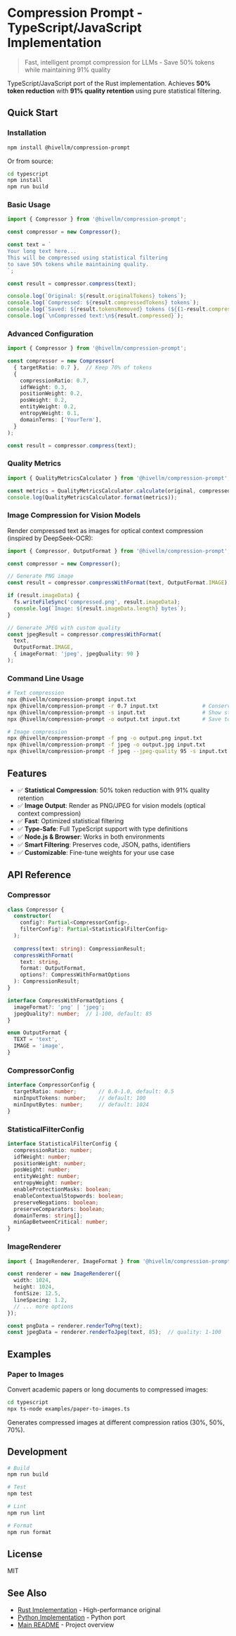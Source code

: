 # Compression Prompt - TypeScript/JavaScript Implementation

> Fast, intelligent prompt compression for LLMs - Save 50% tokens while maintaining 91% quality

TypeScript/JavaScript port of the Rust implementation. Achieves **50% token reduction** with **91% quality retention** using pure statistical filtering.

## Quick Start

### Installation

```bash
npm install @hivellm/compression-prompt
```

Or from source:

```bash
cd typescript
npm install
npm run build
```

### Basic Usage

```typescript
import { Compressor } from '@hivellm/compression-prompt';

const compressor = new Compressor();

const text = `
Your long text here...
This will be compressed using statistical filtering
to save 50% tokens while maintaining quality.
`;

const result = compressor.compress(text);

console.log(`Original: ${result.originalTokens} tokens`);
console.log(`Compressed: ${result.compressedTokens} tokens`);
console.log(`Saved: ${result.tokensRemoved} tokens (${(1-result.compressionRatio)*100}%)`);
console.log(`\nCompressed text:\n${result.compressed}`);
```

### Advanced Configuration

```typescript
import { Compressor } from '@hivellm/compression-prompt';

const compressor = new Compressor(
  { targetRatio: 0.7 },  // Keep 70% of tokens
  {
    compressionRatio: 0.7,
    idfWeight: 0.3,
    positionWeight: 0.2,
    posWeight: 0.2,
    entityWeight: 0.2,
    entropyWeight: 0.1,
    domainTerms: ['YourTerm'],
  }
);

const result = compressor.compress(text);
```

### Quality Metrics

```typescript
import { QualityMetricsCalculator } from '@hivellm/compression-prompt';

const metrics = QualityMetricsCalculator.calculate(original, compressed);
console.log(QualityMetricsCalculator.format(metrics));
```

### Image Compression for Vision Models

Render compressed text as images for optical context compression (inspired by DeepSeek-OCR):

```typescript
import { Compressor, OutputFormat } from '@hivellm/compression-prompt';

const compressor = new Compressor();

// Generate PNG image
const result = compressor.compressWithFormat(text, OutputFormat.IMAGE);

if (result.imageData) {
  fs.writeFileSync('compressed.png', result.imageData);
  console.log(`Image: ${result.imageData.length} bytes`);
}

// Generate JPEG with custom quality
const jpegResult = compressor.compressWithFormat(
  text, 
  OutputFormat.IMAGE,
  { imageFormat: 'jpeg', jpegQuality: 90 }
);
```

### Command Line Usage

```bash
# Text compression
npx @hivellm/compression-prompt input.txt
npx @hivellm/compression-prompt -r 0.7 input.txt              # Conservative (70%)
npx @hivellm/compression-prompt -s input.txt                  # Show statistics
npx @hivellm/compression-prompt -o output.txt input.txt       # Save to file

# Image compression
npx @hivellm/compression-prompt -f png -o output.png input.txt              # Generate PNG
npx @hivellm/compression-prompt -f jpeg -o output.jpg input.txt             # Generate JPEG
npx @hivellm/compression-prompt -f jpeg --jpeg-quality 95 -s input.txt      # High-quality JPEG
```

## Features

- ✅ **Statistical Compression**: 50% token reduction with 91% quality retention
- ✅ **Image Output**: Render as PNG/JPEG for vision models (optical context compression)
- ✅ **Fast**: Optimized statistical filtering
- ✅ **Type-Safe**: Full TypeScript support with type definitions
- ✅ **Node.js & Browser**: Works in both environments
- ✅ **Smart Filtering**: Preserves code, JSON, paths, identifiers
- ✅ **Customizable**: Fine-tune weights for your use case

## API Reference

### Compressor

```typescript
class Compressor {
  constructor(
    config?: Partial<CompressorConfig>,
    filterConfig?: Partial<StatisticalFilterConfig>
  );
  
  compress(text: string): CompressionResult;
  compressWithFormat(
    text: string, 
    format: OutputFormat,
    options?: CompressWithFormatOptions
  ): CompressionResult;
}

interface CompressWithFormatOptions {
  imageFormat?: 'png' | 'jpeg';
  jpegQuality?: number;  // 1-100, default: 85
}

enum OutputFormat {
  TEXT = 'text',
  IMAGE = 'image',
}
```

### CompressorConfig

```typescript
interface CompressorConfig {
  targetRatio: number;       // 0.0-1.0, default: 0.5
  minInputTokens: number;    // default: 100
  minInputBytes: number;     // default: 1024
}
```

### StatisticalFilterConfig

```typescript
interface StatisticalFilterConfig {
  compressionRatio: number;
  idfWeight: number;
  positionWeight: number;
  posWeight: number;
  entityWeight: number;
  entropyWeight: number;
  enableProtectionMasks: boolean;
  enableContextualStopwords: boolean;
  preserveNegations: boolean;
  preserveComparators: boolean;
  domainTerms: string[];
  minGapBetweenCritical: number;
}
```

### ImageRenderer

```typescript
import { ImageRenderer, ImageFormat } from '@hivellm/compression-prompt';

const renderer = new ImageRenderer({
  width: 1024,
  height: 1024,
  fontSize: 12.5,
  lineSpacing: 1.2,
  // ... more options
});

const pngData = renderer.renderToPng(text);
const jpegData = renderer.renderToJpeg(text, 85);  // quality: 1-100
```

## Examples

### Paper to Images

Convert academic papers or long documents to compressed images:

```bash
cd typescript
npx ts-node examples/paper-to-images.ts
```

Generates compressed images at different compression ratios (30%, 50%, 70%).

## Development

```bash
# Build
npm run build

# Test
npm test

# Lint
npm run lint

# Format
npm run format
```

## License

MIT

## See Also

- [Rust Implementation](../rust/) - High-performance original
- [Python Implementation](../python/) - Python port
- [Main README](../README.md) - Project overview
